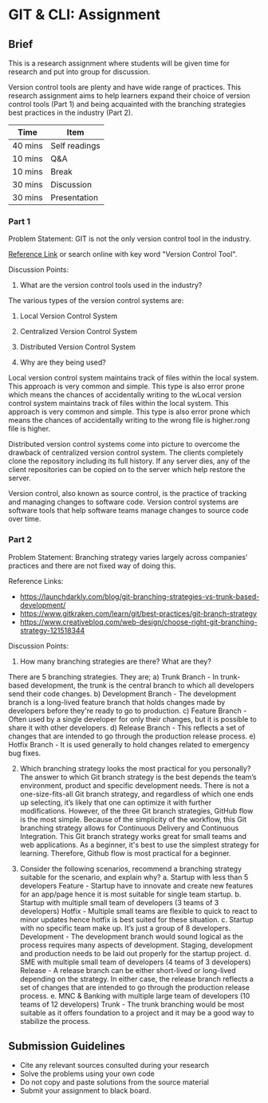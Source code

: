 # GIT & CLI: Assignment

## Brief 

This is a research assignment where students will be given time for research and put into group for discussion.

Version control tools are plenty and have wide range of practices. This research assignment aims to help learners expand their choice of version control tools (Part 1) and being acquainted with the branching strategies best practices in the industry (Part 2).

| Time    | Item          |
| ------- | ------------- |
| 40 mins | Self readings |
| 10 mins | Q&A           |
| 10 mins | Break         |
| 30 mins | Discussion    |
| 30 mins | Presentation  |

### Part 1

Problem Statement: GIT is not the only version control tool in the industry. 

[Reference Link](https://www.softwaretestinghelp.com/version-control-software/) or search online with key word "Version Control Tool".

Discussion Points:

1. What are the version control tools used in the industry?

The various types of the version control systems are:
1. Local Version Control System
2. Centralized Version Control System
3. Distributed Version Control System

2. Why are they being used?

Local version control system maintains track of files within the local system. This approach is very common and simple. This type is also error prone which means the chances of accidentally writing to the wLocal version control system maintains track of files within the local system. This approach is very common and simple. This type is also error prone which means the chances of accidentally writing to the wrong file is higher.rong file is higher.

Distributed version control systems come into picture to overcome the drawback of centralized version control system. The clients completely clone the repository including its full history. If any server dies, any of the client repositories can be copied on to the server which help restore the server.

Version control, also known as source control, is the practice of tracking and managing changes to software code. Version control systems are software tools that help software teams manage changes to source code over time.


### Part 2

Problem Statement: Branching strategy varies largely across companies’ practices and there are not fixed way of doing this.

Reference Links:

- https://launchdarkly.com/blog/git-branching-strategies-vs-trunk-based-development/
- https://www.gitkraken.com/learn/git/best-practices/git-branch-strategy
- https://www.creativebloq.com/web-design/choose-right-git-branching-strategy-121518344

Discussion Points:

1. How many branching strategies are there? What are they?

There are 5 branching strategies. They are;
   a) Trunk Branch - In trunk-based development, the trunk is the central branch to which all developers send their code changes.
   b) Development Branch - The development branch is a long-lived feature branch that holds changes made by developers before they're ready to go to production.
   c) Feature Branch - Often used by a single developer for only their changes, but it is possible to share it with other developers.
   d) Release Branch - This reflects a set of changes that are intended to go through the production release process.
   e) Hotfix Branch - It is used generally to hold changes related to emergency bug fixes.

2. Which branching strategy looks the most practical for you personally?
The answer to which Git branch strategy is the best depends the team’s environment, product and specific development needs.
There is not a one-size-fits-all Git branch strategy, and regardless of which one ends up selecting, it’s likely that one can optimize it with further modifications.
However, of the three Git branch strategies, GitHub flow is the most simple. Because of the simplicity of the workflow, this Git branching strategy allows for Continuous Delivery and Continuous Integration. This Git branch strategy works great for small teams and web applications. As a beginner, it's best to use the simplest strategy for learning. Therefore, Github flow is most practical for a beginner. 

3. Consider the following scenarios, recommend a branching strategy suitable for the scenario, and explain why?
   a. Startup with less than 5 developers
   Feature - Startup have to innovate and create new features for an app/page hence it is most suitable for single team startup.
   b. Startup with multiple small team of developers (3 teams of 3 developers)
   Hotfix - Multiple small teams are flexible to quick to react to minor updates hence hotfix is best suited for these situation.
   c. Startup with no specific team make up. It’s just a group of 8 developers.
   Development - The development branch would sound logical as the process requires many aspects of development. Staging, development and production needs to be laid out properly for the startup project.
   d. SME with multiple small team of developers (4 teams of 3 developers)
   Release - A release branch can be either short-lived or long-lived depending on the strategy. In either case, the release branch reflects a set of changes that are intended to go through the production release process.
   e. MNC & Banking with multiple large team of developers (10 teams of 12 developers)
   Trunk - The trunk branching would be most suitable as it offers foundation to a project and it may be a good way to stabilize the process.


## Submission Guidelines

- Cite any relevant sources consulted during your research
- Solve the problems using your own code
- Do not copy and paste solutions from the source material
- Submit your assignment to black board.
